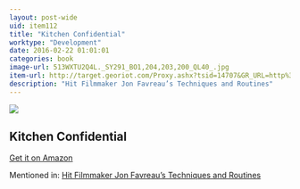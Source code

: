 ```yaml
---
layout: post-wide
uid: item112
title: "Kitchen Confidential"
worktype: "Development"
date: 2016-02-22 01:01:01
categories: book
image-url: 513WXTU2Q4L._SY291_BO1,204,203,200_QL40_.jpg
item-url: http://target.georiot.com/Proxy.ashx?tsid=14707&GR_URL=http%3A%2F%2Fwww.amazon.com%2FKitchen-Confidential-Updated-Edition-Adventures%2Fdp%2F0060899220%2F
description: "Hit Filmmaker Jon Favreau’s Techniques and Routines"
---
```

<a href="http://target.georiot.com/Proxy.ashx?tsid=14707&GR_URL=http%3A%2F%2Fwww.amazon.com%2FKitchen-Confidential-Updated-Edition-Adventures%2Fdp%2F0060899220%2F" target="blank"><img src="../../../../img/thumbs/513WXTU2Q4L._SY291_BO1,204,203,200_QL40_.jpg" class="prod-img"></a>
<h2>Kitchen Confidential</h2>
<p><a href="http://target.georiot.com/Proxy.ashx?tsid=14707&GR_URL=http%3A%2F%2Fwww.amazon.com%2FKitchen-Confidential-Updated-Edition-Adventures%2Fdp%2F0060899220%2F" target="blank">Get it on Amazon</a><p>
<p>Mentioned in: <a href="http://fourhourworkweek.com/2015/04/14/jon-favreau/" target="blank">Hit Filmmaker Jon Favreau’s Techniques and Routines</a></p>
